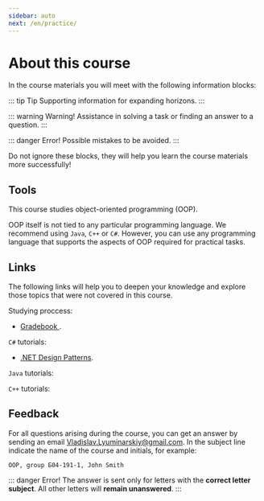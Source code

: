 ```yaml
---
sidebar: auto
next: /en/practice/
---
```


# About this course

In the course materials you will meet with the following information blocks:

::: tip Tip
Supporting information for expanding horizons.
:::

::: warning Warning!
Assistance in solving a task or finding an answer to a question.
:::

::: danger Error!
Possible mistakes to be avoided.
:::

Do not ignore these blocks, they will help you learn the course materials
more successfully!

## Tools

This course studies object-oriented programming (OOP).

OOP itself is not tied to any particular programming language. We recommend 
using `Java`, `C++` or `C#`. However, you can use any programming 
language that supports the aspects of OOP required for practical tasks.

## Links

The following links will help you to deepen your knowledge and explore those
 topics that were not covered in this course.

Studying proccess:

- [Gradebook
](https://docs.google.com/spreadsheets/d/1FUek1rsKd3NeZ7BYmQZXwD90FgJi6fjvVdFllTu-Vus/edit?usp=sharing).

`C#` tutorials:

- [.NET Design Patterns](https://www.dofactory.com/net/design-patterns).

`Java` tutorials:

`C++` tutorials:

## Feedback

For all questions arising during the course, you can get an answer by sending
an email <a href='mailto:Vladislav.Lyuminarskiy@gmail.com
?subject=OOP,%20group%20Б04-191-1,%20John%20Smith'
target='_blank'>Vladislav.Lyuminarskiy@gmail.com</a>.
In the subject line indicate the name of the course and initials, for example:

`OOP, group Б04-191-1, John Smith`

::: danger Error!
The answer is sent only for letters with the **correct letter subject**.
All other letters will **remain unanswered**.
:::